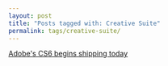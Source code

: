 ```yaml
---
layout: post
title: "Posts tagged with: Creative Suite"
permalink: tags/creative-suite/
---
```

[Adobe's CS6 begins shipping today](/2012/05/adobes-cs6-begins-shipping-today)
